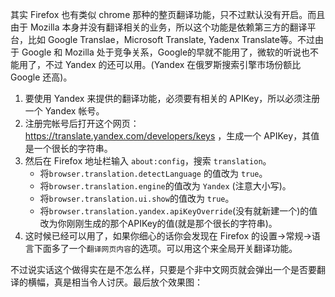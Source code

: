 其实 Firefox 也有类似 chrome 那种的整页翻译功能，只不过默认没有开启。而且由于 Mozilla 本身并没有翻译相关的业务，所以这个功能是依赖第三方的翻译平台，比如 Google Translae，Microsoft Translate, Yadenx Translate等。不过由于 Google 和 Mozilla 处于竞争关系，Google的早就不能用了，微软的听说也不能用了，不过 Yandex 的还可以用。(Yandex 在俄罗斯搜索引擎市场份额比 Google 还高)。

1. 要使用 Yandex 来提供的翻译功能，必须要有相关的 APIKey，所以必须注册一个 Yandex 帐号。
2. 注册完帐号后打开这个网页：https://translate.yandex.com/developers/keys ，生成一个 APIKey，其值是一个很长的字符串。
3. 然后在 Firefox 地址栏输入 `about:config`，搜索 `translation`。
    + 将`browser.translation.detectLanguage` 的值改为 `true`。
    + 将`browser.translation.engine`的值改为 `Yandex` (注意大小写)。
    + 将`browser.translation.ui.show`的值改为 `true`。
    + 将`browser.translation.yandex.apiKeyOverride`(没有就新建一个)的值改为你刚刚生成的那个APIKey的值(就是那个很长的字符串)。
4. 这时候已经可以用了，如果你细心的话你会发现在 Firefox 的设置->常规->语言下面多了一个`翻译网页内容`的选项。可以用这个来全局开关翻译功能。

不过说实话这个做得实在是不怎么样，只要是个非中文网页就会弹出一个是否要翻译的横幅，真是相当令人讨厌。最后放个效果图：

